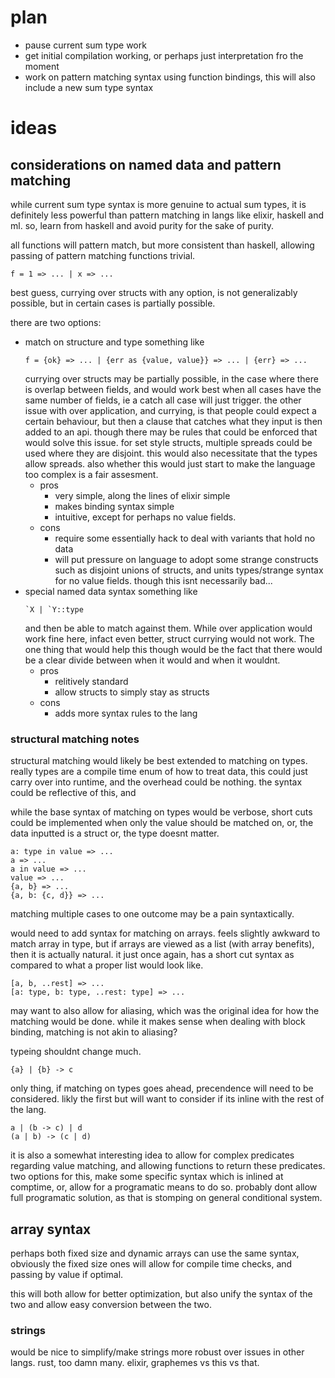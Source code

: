 # plan

- pause current sum type work 
- get initial compilation working, or perhaps just interpretation fro the moment
- work on pattern matching syntax using function bindings, this will also include a new sum type syntax

# ideas

## considerations on named data and pattern matching

while current sum type syntax is more genuine to actual sum types,
it is definitely less powerful than pattern matching in langs like elixir, haskell and ml.
so, learn from haskell and avoid purity for the sake of purity.

all functions will pattern match, but more consistent than haskell, allowing passing of pattern matching functions trivial.
```
f = 1 => ... | x => ...
```

best guess, currying over structs with any option, is not generalizably possible,
but in certain cases is partially possible.

there are two options:
- match on structure and type
    something like
    ```
    f = {ok} => ... | {err as {value, value}} => ... | {err} => ...
    ```
    currying over structs may be partially possible, in the case where there is overlap between fields,
    and would work best when all cases have the same number of fields, ie a catch all case will just trigger.
    the other issue with over application, and currying,
    is that people could expect a certain behaviour, but then a clause that catches what they input is then added to an api.
    though there may be rules that could be enforced that would solve this issue.
    for set style structs, multiple spreads could be used where they are disjoint.
    this would also necessitate that the types allow spreads.
    also whether this would just start to make the language too complex is a fair assesment.
    - pros
        - very simple, along the lines of elixir simple
        - makes binding syntax simple
        - intuitive, except for perhaps no value fields.
    - cons
        - require some essentially hack to deal with variants that hold no data
        - will put pressure on language to adopt some strange constructs
            such as disjoint unions of structs, and units types/strange syntax for no value fields.
            though this isnt necessarily bad...
- special named data syntax
    something like 
    ```
    `X | `Y::type
    ```
    and then be able to match against them. 
    While over application would work fine here, infact even better, struct currying would not work. 
    The one thing that would help this though would be the fact that there would be a clear divide between when it would and when it wouldnt.
    - pros
        - relitively standard
        - allow structs to simply stay as structs
    - cons
        - adds more syntax rules to the lang

### structural matching notes
structural matching would likely be best extended to matching on types.
really types are a compile time enum of how to treat data, this could just carry over into runtime, and the overhead could be nothing.
the syntax could be reflective of this, and 

while the base syntax of matching on types would be verbose,
short cuts could be implemented when only the value should be matched on, 
or, the data inputted is a struct
or, the type doesnt matter.

```
a: type in value => ...
a => ...
a in value => ...
value => ...
{a, b} => ...
{a, b: {c, d}} => ...
```

matching multiple cases to one outcome may be a pain syntaxtically.

would need to add syntax for matching on arrays.
feels slightly awkward to match array in type, but if arrays are viewed as a list (with array benefits), then it is actually natural.
it just once again, has a short cut syntax as compared to what a proper list would look like.
```
[a, b, ..rest] => ...
[a: type, b: type, ..rest: type] => ...
```

may want to also allow for aliasing, which was the original idea for how the matching would be done.
while it makes sense when dealing with block binding, matching is not akin to aliasing? 

typeing shouldnt change much.
```
{a} | {b} -> c
```
only thing, if matching on types goes ahead, precendence will need to be considered.
likly the first but will want to consider if its inline with the rest of the lang.
```
a | (b -> c) | d
(a | b) -> (c | d)
```

it is also a somewhat interesting idea to allow for complex predicates regarding value matching, 
and allowing functions to return these predicates.
two options for this, make some specific syntax which is inlined at comptime, or, allow for a programatic means to do so.
probably dont allow full programatic solution, as that is stomping on general conditional system.

## array syntax

perhaps both fixed size and dynamic arrays can use the same syntax,
obviously the fixed size ones will allow for compile time checks, and passing by value if optimal.

this will both allow for better optimization, but also unify the syntax of the two and allow easy conversion between the two.

### strings

would be nice to simplify/make strings more robust over issues in other langs.
rust, too damn many. 
elixir, graphemes vs this vs that.
